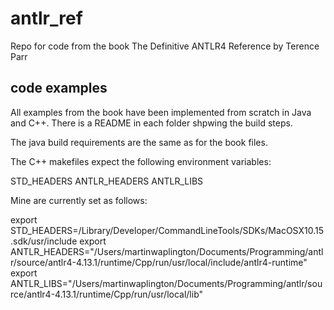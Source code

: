# antlr_ref
Repo for code from the book The Definitive ANTLR4 Reference by Terence Parr

## code examples

All examples from the book have been implemented from scratch in Java and C++.
There is a README in each folder shpwing the build steps.

The java build requirements are the same as for the book files.

The C++ makefiles expect the following environment variables:

  STD_HEADERS
  ANTLR_HEADERS
  ANTLR_LIBS

Mine are currently set as follows:

export STD_HEADERS=/Library/Developer/CommandLineTools/SDKs/MacOSX10.15.sdk/usr/include
export ANTLR_HEADERS="/Users/martinwaplington/Documents/Programming/antlr/source/antlr4-4.13.1/runtime/Cpp/run/usr/local/include/antlr4-runtime"
export ANTLR_LIBS="/Users/martinwaplington/Documents/Programming/antlr/source/antlr4-4.13.1/runtime/Cpp/run/usr/local/lib"



